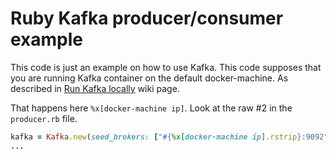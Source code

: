 # Ruby Kafka producer/consumer example

This code is just an example on how to use Kafka. This code supposes that you are running Kafka container on the default docker-machine. As described in [Run Kafka locally](https://github.com/OpenData-tu/documentation/wiki/Run-Kafka-locally) wiki page.

That happens here `%x[docker-machine ip]`. Look at the raw #2 in the `producer.rb` file.


```ruby
kafka = Kafka.new(seed_brokers: ["#{%x[docker-machine ip].rstrip}:9092"])
...
```
